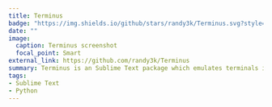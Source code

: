```yaml
---
title: Terminus
badge: "https://img.shields.io/github/stars/randy3k/Terminus.svg?style=social&label=Star"
date: ""
image:
  caption: Terminus screenshot
  focal_point: Smart
external_link: https://github.com/randy3k/Terminus
summary: Terminus is an Sublime Text package which emulates terminals inside the editor.
tags:
- Sublime Text
- Python
---
```

